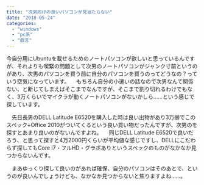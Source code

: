 ```yaml
---
title: "次男向けの良いパソコンが見当たらない"
date: "2018-05-24"
categories: 
  - "windows"
  - "pc系"
  - "戯言"
---
```


今自分用にUbuntuを載せるためのノートパソコンが欲しいと思っているんですが、それよりも喫緊の問題として次男のノートパソコンがジャンク寸前というのがあり、次男のパソコンを買う前に自分のパソコンを買うのってどうなの？っていう空気になっています。 　もちろん自分の小遣いの話なので次男なんて関係ない、と断じてしまえばそこまでなんですが、そこまで割り切れるわけでもなく、3万くらいでマイクラが動くノートパソコンがないかしら……という感じで探しています。

　先日長男のDELL Latitude E6520を購入した時は良い出物があり3万弱でこのスペック+Office 2010がついてくるという良い買い物だったんですが、次男のを探すとあまり良いのがないんですよね。 　同じDELL Latitude E6520で良いだろう、と思って探すと4万2000円くらいが平均値な感じですし、DELLにこだわらず探してもCore i7・フルHD・グラボありというスペックのものがなかなか見つからないんです。

　まあゆっくり探して良いのがあれば確保、自分のパソコンはそのあとで、というのが良いんでしょうけども、なかなか見つからないと焦りますよね……。
